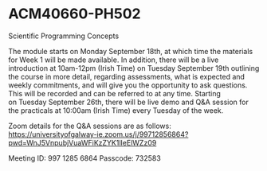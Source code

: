 # ACM40660-PH502
Scientific Programming Concepts

The module starts on Monday September 18th, at which time the materials for Week 1 will be made available. In addition, there will be a live introduction at 10am-12pm (Irish Time) on Tuesday September 19th outlining the course in more detail, regarding assessments, what is expected and weekly commitments, and will give you the opportunity to ask questions. This will be recorded and can be referred to at any time. Starting on Tuesday September 26th, there will be live demo and Q&A session for the practicals at 10:00am (Irish Time) every Tuesday of the week.

Zoom details for the Q&A sessions  are as follows:
https://universityofgalway-ie.zoom.us/j/99712856864?pwd=WnJ5VnpubjVuaWFiKzZYK1lIeElWZz09

Meeting ID: 997 1285 6864
Passcode: 732583

